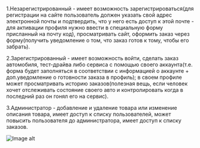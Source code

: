 1.Незарегистрированный - имеет возможность зарегистрироваться(для регистрации на сайте пользователь должен указать свой адрес электронной почты и подтвердить, что у него есть доступ к этой почте - для активации профиля нужно ввести в специальную форму присланный на почту код), просматривать сайт, оформить заказ через форму(получить уведомление о том, что заказ готов к тому, чтобы его забрать).

2.Зарегистрированный - имеет возможность войти, сделать заказ автомобиля, тест-драйва либо сервиса с помощью своего аккаунта(т.е. форма будет заполняться в соответствии с информацией о аккаунте + доп.уведомление о готовности заказа в профиль); в своем профиле может просматривать историю заказов(полезная вещь, если человек хочет отслеживать состояние своего авто и контролировать когда в последний раз он гонял его на сервис).

3.Администратор - добавление и удаление товара или изменение описания товара, имеет доступ к списку пользователей, может повысить пользователя до администратора, имеет доступ к списку заказов.

![Image alt](https://github.com/{temich719}/{mercedes}/{master}/{src/main/webapp/img}/back.jpg)
